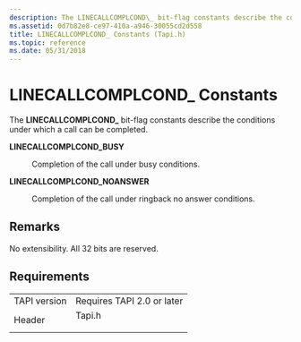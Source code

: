 ```yaml
---
description: The LINECALLCOMPLCOND\_ bit-flag constants describe the conditions under which a call can be completed.
ms.assetid: 0d7b82e8-ce97-410a-a946-30055cd2d558
title: LINECALLCOMPLCOND_ Constants (Tapi.h)
ms.topic: reference
ms.date: 05/31/2018
---
```


# LINECALLCOMPLCOND\_ Constants

The **LINECALLCOMPLCOND\_** bit-flag constants describe the conditions under which a call can be completed.

<dl> <dt>

<span id="LINECALLCOMPLCOND_BUSY"></span><span id="linecallcomplcond_busy"></span>**LINECALLCOMPLCOND\_BUSY**
</dt> <dd> <dl> <dt>



Completion of the call under busy conditions.


</dt> </dl> </dd> <dt>

<span id="LINECALLCOMPLCOND_NOANSWER"></span><span id="linecallcomplcond_noanswer"></span>**LINECALLCOMPLCOND\_NOANSWER**
</dt> <dd> <dl> <dt>



Completion of the call under ringback no answer conditions.


</dt> </dl> </dd> </dl>

## Remarks

No extensibility. All 32 bits are reserved.

## Requirements



|                         |                                                                                   |
|-------------------------|-----------------------------------------------------------------------------------|
| TAPI version<br/> | Requires TAPI 2.0 or later<br/>                                             |
| Header<br/>       | <dl> <dt>Tapi.h</dt> </dl> |



 

 




